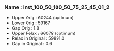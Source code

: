 ### Name : inst_100_50_100_50_75_25_45_01_2
- Upper Orig : 60244 (optimum)
- Lower Orig : 59167
- Gap Orig : 1.8
- Upper Relax : 66078 (optimum)
- Relax in Original : 59891.0
- Gap in Original : 0.6